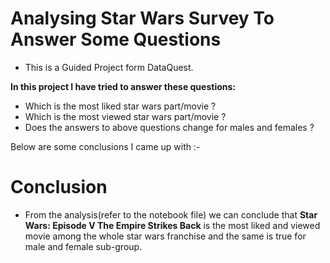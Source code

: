 # Analysing Star Wars Survey To Answer Some Questions  

* This is a Guided Project form DataQuest.

**In this project I have tried to answer these questions:**
* Which is the most liked star wars part/movie ?
* Which is the most viewed star wars part/movie ?
* Does the answers to above questions change for males and females ?

Below are some conclusions I came up with :-  

# Conclusion  

* From the analysis(refer to the notebook file) we can conclude that **Star Wars: Episode V The Empire Strikes Back** is the most liked and viewed movie among the whole star wars franchise and the same is true for male and female sub-group.

